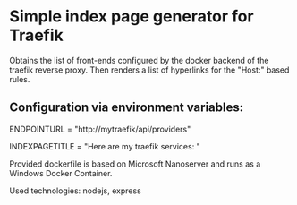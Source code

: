 # Simple index page generator for Traefik

Obtains the list of front-ends configured by the docker backend of the traefik reverse proxy. Then renders a list of hyperlinks for the "Host:" based rules.

## Configuration via environment variables:

ENDPOINTURL = "http://mytraefik/api/providers"

INDEXPAGETITLE = "Here are my traefik services: "

Provided dockerfile is based on Microsoft Nanoserver and runs as a Windows Docker Container.

Used technologies: nodejs, express